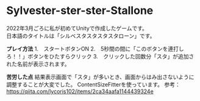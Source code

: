 # Sylvester-ster-ster-Stallone

2022年3月ごろに私が初めてUnityで作成したゲームです。  
日本語のタイトルは「シルベスタスタスタスタローン」です。  

**プレイ方法**
1.　スタートボタンON
2.　5秒間の間に「このボタンを連打しろ！！」ボタンをひたすらクリック
3.　クリックした回数分「スタ」が追加された名前が表示されます。

**苦労した点**
結果表示画面で「スタ」が多いとき、画面からはみ出さないように調整することが大変でした。
ContentSizeFitterを使っています。
参考：https://qiita.com/lycoris102/items/2ca34aafa1144439324e
